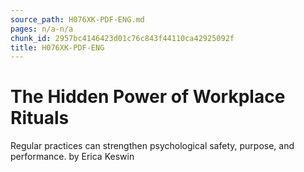 ```yaml
---
source_path: H076XK-PDF-ENG.md
pages: n/a-n/a
chunk_id: 2957bc4146423d01c76c843f44110ca42925092f
title: H076XK-PDF-ENG
---
```

# The Hidden Power of Workplace Rituals

Regular practices can strengthen psychological safety, purpose, and performance. by Erica Keswin
